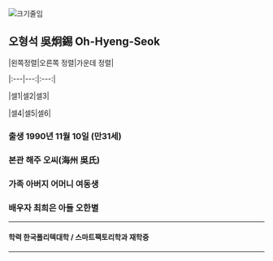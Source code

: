 ![크기줄임](https://user-images.githubusercontent.com/112455467/195647764-b70bb4d0-a6fd-4351-ac41-f14a7ac94123.jpg)

##  오형석 吳炯錫 Oh-Hyeng-Seok


|왼쪽정렬|오른쪽 정렬|가운데 정렬|

|:---|---:|:---:|

|셀1|셀2|셀3|

|셀4|셀5|셀6|






### 출생 1990년 11월 10일 (만31세)
### 본관 해주 오씨(海州 吳氏)
###  가족 아버지 어머니 여동생 
###       배우자 최희은 아들 오한별

-------------------------------------------------------------------------------------------

#### 학력 한국폴리텍대학 / 스마트팩토리학과 재학중

-------------------------------------------------------------------------------------------
